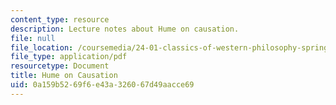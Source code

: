 ```yaml
---
content_type: resource
description: Lecture notes about Hume on causation.
file: null
file_location: /coursemedia/24-01-classics-of-western-philosophy-spring-2016/0a159b5269f6e43a326067d49aacce69_MIT24_01S16_SES17.pdf
file_type: application/pdf
resourcetype: Document
title: Hume on Causation
uid: 0a159b52-69f6-e43a-3260-67d49aacce69
---
```


